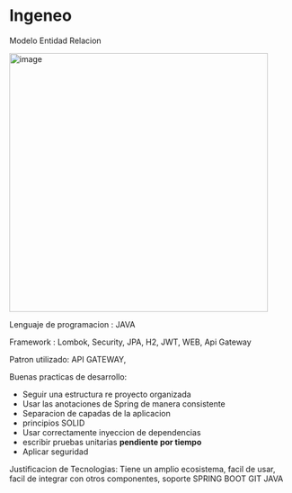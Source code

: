 # Ingeneo

Modelo Entidad Relacion

<img width="460" alt="image" src="https://github.com/juanchoang05/Ingeneo/assets/18738329/c98ce66c-c190-47d5-baec-abe65201b71f">

Lenguaje de programacion : JAVA

Framework : Lombok, Security, JPA, H2, JWT, WEB, Api Gateway

Patron utilizado: API GATEWAY, 

Buenas practicas de desarrollo:
  - Seguir una estructura re proyecto organizada
  - Usar las anotaciones de Spring de manera consistente
  - Separacion de capadas de la aplicacion
  - principios SOLID
  - Usar correctamente inyeccion de dependencias
  - escribir pruebas unitarias  **pendiente por tiempo**
  - Aplicar seguridad  

Justificacion de Tecnologias:
  Tiene un amplio ecosistema, facil de usar, facil de integrar con otros componentes, soporte
    SPRING BOOT
    GIT
    JAVA
